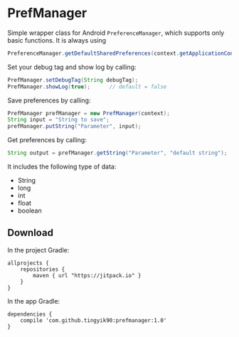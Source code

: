 # PrefManager
Simple wrapper class for Android `PreferenceManager`, which supports only basic functions. It is always using
```Java
PreferenceManager.getDefaultSharedPreferences(context.getApplicationContext());
```

Set your debug tag and show log by calling:
```Java
PrefManager.setDebugTag(String debugTag);
PrefManager.showLog(true);      // default = false
```

Save preferences by calling:
```Java
PrefManager prefManager = new PrefManager(context);
String input = "String to save";
prefManager.putString("Parameter", input);
```

Get preferences by calling:
```Java
String output = prefManager.getString("Parameter", "default string");
```

It includes the following type of data:
- String 
- long
- int
- float
- boolean

## Download
In the project Gradle:
```Gradle
allprojects {
    repositories {
        maven { url "https://jitpack.io" }
    }
}
```

In the app Gradle:
```Gradle
dependencies {
    compile 'com.github.tingyik90:prefmanager:1.0'
}
```
